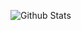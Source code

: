![Github Stats](https://github-readme-stats.vercel.app/api?username=Elijah629&count_private=true&show_icons=true&title_color=c9d1d9&text_color=c9d1d9&icon_color=FFFFFF&hide_border=true&bg_color=0d1117&locale=en&include_all_commits)
